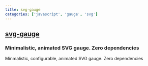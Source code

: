 ```yaml
---
title: svg-gauge
categories: ['javascript', 'gauge', 'svg']
---
```

## [svg-gauge](https://github.com/naikus/svg-gauge)

### Minimalistic, animated SVG gauge. Zero dependencies

Minmalistic, configurable, animated SVG gauge. Zero dependencies

